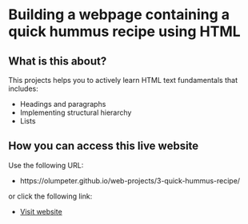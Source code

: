 # Building a webpage containing a quick hummus recipe using HTML

## What is this about?
<p>This projects helps you to actively learn HTML text fundamentals that includes:</p>
<ul>
  <li>Headings and paragraphs</li>
  <li>Implementing structural hierarchy</li>
  <li>Lists</li>
</ul>

## How you can access this live website
<p>Use the following URL:</p>
<ul>
  <li>https://olumpeter.github.io/web-projects/3-quick-hummus-recipe/</li>
</ul>
<p>or click the following link:</p> 
<ul>
  <li><a href="https://olumpeter.github.io/web-projects/3-quick-hummus-recipe/">
    Visit website</a></li>
</ul>



